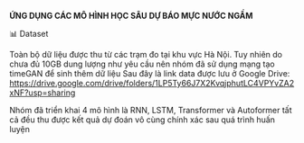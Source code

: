 **ỨNG DỤNG CÁC MÔ HÌNH HỌC SÂU DỰ BÁO MỰC NƯỚC NGẦM**

📊 Dataset


Toàn bộ dữ liệu được thu từ các trạm đo tại khu vực Hà Nội. Tuy nhiên do chưa đủ 10GB dung lượng như yêu cầu
nên nhóm đã sử dụng mạng tạo timeGAN để sinh thêm dữ liệu
Sau đây là link data được lưu ở Google Drive: https://drive.google.com/drive/folders/1LP5Ty66J7X2KvqjphutLC4VPYvZA2xNF?usp=sharing

Nhóm đã triển khai 4 mô hình là RNN, LSTM, Transformer và Autoformer tất cả đều thu được kết quả dự đoán vô cùng chính xác sau 
quá trình huấn luyện
